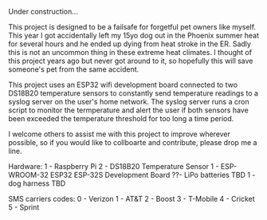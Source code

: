 Under construction...

This project is designed to be a failsafe for forgetful pet owners like myself.  This year I got accidentally left my 15yo dog out in the Phoenix summer heat for several hours and he ended up dying from heat stroke in the ER. Sadly this is not an uncommon thing in these extreme heat climates.  I thought of this project years ago but never got around to it, so hopefully this will save someone's pet from the same accident. 

This project uses an ESP32 wifi development board connected to two DS18B20 temperature sensors to constantly send temperature readings to a syslog server on the user's home network.  The syslog server runs a cron script to monitor the termperature and alert the user if both sensors have been exceeded the temperature threshold for too long a time period.   

I welcome others to assist me with this project to improve wherever possible, so if you would like to collboarte and contribute, please drop me a line.  

Hardware:
1 - Raspberry Pi 
2 - DS18B20 Temperature Sensor
1 - ESP-WROOM-32 ESP32 ESP-32S Development Board 
??- LiPo batteries TBD
1 - dog harness TBD

SMS carriers codes:
0 - Verizon
1 - AT&T
2 - Boost
3 - T-Mobile
4 - Cricket
5 - Sprint
